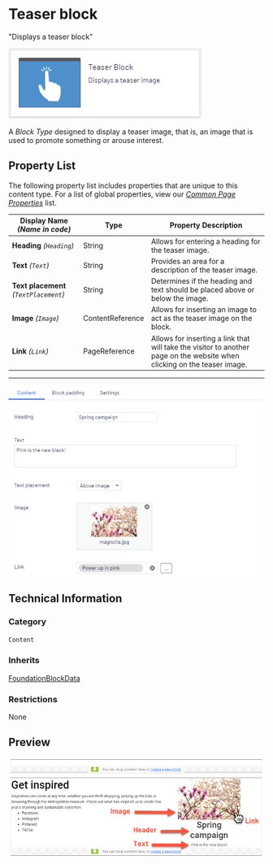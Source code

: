 # Teaser block
"Displays a teaser block"

![Teaser Block](Screenshots/Teaser%20Block%20-%20icon.png)

A *Block Type* designed to display a teaser image, that is, an image that is used to promote something or arouse interest.

## Property List
The following property list includes properties that are unique to this content type. For a list of global properties, view our [*Common Page Properties*](./Common%20Page%20Properties.md) list.

Display Name *(Name in code)* | Type | Property Description
--------------|------|---------------
**Heading** *(`Heading`)* | String | Allows for entering a heading for the teaser image.
**Text** *(`Text`)* | String | Provides an area for a description of the teaser image.
**Text placement** *(`TextPlacement`)* | String | Determines if the heading and text should be placed above or below the image.
**Image** *(`Image`)* | ContentReference | Allows for inserting an image to act as the teaser image on the block.
**Link** *(`Link`)* | PageReference | Allows for inserting a link that will take the visitor to another page on the website when clicking on the teaser image.

** **
![Teaser Block - Content tab](Screenshots/Teaser%20Block%20-%20Content%20tab.png)

## Technical Information

### Category
`Content`

### Inherits
[FoundationBlockData](#)

### Restrictions
None

## Preview
![Teaser Block](Screenshots/Teaser%20Block%20-%20Preview.png)
